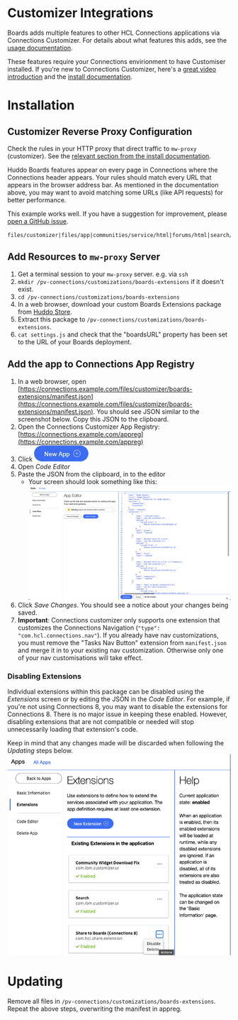 Customizer Integrations
=======================

Boards adds multiple features to other HCL Connections applications via Connections Customizer. For details about what features this adds, see the [usage documentation](../../howto/connections/connections-ui.md).

These features require your Connections envirionment to have Customiser installed. If you're new to Connections Customizer, here's a [great video introduction](https://www.youtube.com/watch?v=CvlpjIE-3TQ) and the [install documentation](https://help.hcltechsw.com/connections/v65/admin/install/cp_config_customizer_intro.html).

# Installation
## Customizer Reverse Proxy Configuration
Check the rules in your HTTP proxy that direct traffic to `mw-proxy` (customizer). See the [relevant section from the install documentation](https://help.hcltechsw.com/connections/v65/admin/install/cp_config_customizer_setup_nginx.html#:~:text=required%20Customizer%20URLs).

  Huddo Boards features appear on every page in Connections where the Connections header appears. Your rules should match every URL that appears in the browser address bar. As mentioned in the documentation above, you may want to avoid matching some URLs (like API requests) for better performance.

  This example works well. If you have a suggestion for improvement, please [open a GitHub issue](https://github.com/isw-kudos/huddo-docs/issues/new?labels=hcl+connections,documentation).
  ```
  files/customizer|files/app|communities/service/html|forums/html|search/web|homepage/web|social/home|mycontacts|wikis/home|blogs|news|activities/service/html|profiles/html|viewer
  ```

## Add Resources to `mw-proxy` Server
1. Get a terminal session to your `mw-proxy` server. e.g. via `ssh`
2. `mkdir /pv-connections/customizations/boards-extensions` if it doesn't exist.
3. `cd /pv-connections/customizations/boards-extensions`
4. In a web browser, download your custom Boards Extensions package from [Huddo Store](https://store.huddo.com/boards-extensions).
5. Extract this package to `/pv-connections/customizations/boards-extensions`.
6. `cat settings.js` and check that the "boardsURL" property has been set to the URL of your Boards deployment.

## <span id="appRegistry">Add the app to Connections App Registry</span>

1. In a web browser, open [https://connections.example.com/files/customizer/boards-extensions/manifest.json](https://connections.example.com/files/customizer/boards-extensions/manifest.json). You should see JSON similar to the screenshot below. Copy this JSON to the clipboard.
1. Open the Connections Customizer App Registry: [https://connections.example.com/appreg](https://connections.example.com/appreg)
1. Click !["New App" button](./appreg-newapp.png)
1. Open _Code Editor_
1. Paste the JSON from the clipboard, in to the editor
   - Your screen should look something like this:
     ![Appreg Code Editor](./code-editor.png)
2. Click _Save Changes_. You should see a notice about your changes being saved.
3. **Important**: Connections customizer only supports one extension that customizes the Connections Navigation (`"type": "com.hcl.connections.nav"`). If you already have nav customizations, you must remove the "Tasks Nav Button" extension from `manifest.json` and merge it in to your existing nav customization. Otherwise only one of your nav customisations will take effect.

### Disabling Extensions
Individual extensions within this package can be disabled using the _Extensions_ screen or by editing the JSON in the _Code Editor_. For example, if you're not using Connections 8, you may want to disable the extensions for Connections 8. There is no major issue in keeping these enabled. However, disabling extensions that are not compatible or needed will stop unnecessarily loading that extension's code.

Keep in mind that any changes made will be discarded when following the _Updating_ steps below.
![Appreg Extensions Screen](./appreg-extensions.png)

# Updating
Remove all files in `/pv-connections/customizations/boards-extensions`. Repeat the above steps, overwriting the manifest in appreg.

<!-- ## Testing

TODO: Write user documentation for each of the integrations and refer to them for testing.


1. Use the Search Sidebar to search for content in Boards from different paths in Connections (e.g. homepage, profiles, activities, forums)

![Search Sidebar](../../../assets/connections/search/panel.png)

1. Use advanced search (`/search/web/jsp/advancedSearch.jsp`) to see Boards results integrated in the full search results page.

![Advanced Search Standalone Section](../../../assets/connections/search/main2.png)

    > Note: you need to have content in Boards to see any results. -->